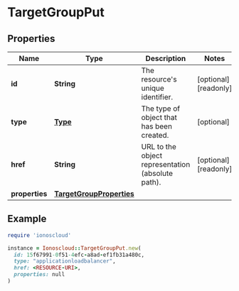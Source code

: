 # TargetGroupPut

## Properties

| Name | Type | Description | Notes |
| ---- | ---- | ----------- | ----- |
| **id** | **String** | The resource&#39;s unique identifier. | [optional][readonly] |
| **type** | [**Type**](Type.md) | The type of object that has been created. | [optional] |
| **href** | **String** | URL to the object representation (absolute path). | [optional][readonly] |
| **properties** | [**TargetGroupProperties**](TargetGroupProperties.md) |  |  |

## Example

```ruby
require 'ionoscloud'

instance = Ionoscloud::TargetGroupPut.new(
  id: 15f67991-0f51-4efc-a8ad-ef1fb31a480c,
  type: "applicationloadbalancer",
  href: <RESOURCE-URI>,
  properties: null
)
```

